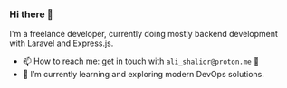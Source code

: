 ### Hi there 👋

I'm a freelance developer, currently doing mostly backend development with Laravel and Express.js.

- 📫 How to reach me: get in touch with `ali_shalior@proton.me` 🤝
- 🌱 I’m currently learning and exploring modern DevOps solutions.
<!--
**shalior/shalior** is a ✨ _special_ ✨ repository because its `README.md` (this file) appears on your GitHub profile.

Here are some ideas to get you started:

- 🔭 I’m currently working on ...
- 🌱 I’m currently learning ...
- 👯 I’m looking to collaborate on ...
- 🤔 I’m looking for help with ...
- 💬 Ask me about ...
- 📫 How to reach me: ...
- 😄 Pronouns: ...
- ⚡ Fun fact: ...
-->
